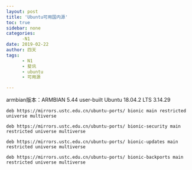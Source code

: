 ```yaml
---
layout: post
title: 'Ubuntu可用国内源'
toc: true
sidebar: none
categories:
      -N1
date: 2019-02-22
author: 四天
tags:
      - N1
      - 斐讯
      - ubuntu
      - 可用源

---
```

armbian版本：ARMBIAN 5.44 user-built Ubuntu 18.04.2 LTS 3.14.29  
  
<pre><code class="language-css">deb https://mirrors.ustc.edu.cn/ubuntu-ports/ bionic main restricted universe multiverse  

deb https://mirrors.ustc.edu.cn/ubuntu-ports/ bionic-security main restricted universe multiverse

deb https://mirrors.ustc.edu.cn/ubuntu-ports/ bionic-updates main restricted universe multiverse

deb https://mirrors.ustc.edu.cn/ubuntu-ports/ bionic-backports main restricted universe multiverse
</code></pre>